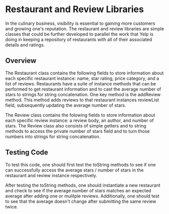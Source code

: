 # Restaurant and Review Libraries
In the culinary business, visibility is essential to gaining more customers and growing one's
reputation. The restaurant and review libraries are simple classes that could be further 
developed to parallel the work that Yelp is doing in keeping a repository of restaurants with
all of their associated details and ratings. 


## Overview
The Restaurant class contains the following fields to store information about each
specific restaurant instance: name, star rating, price category, and a list of reviews.
Restaurants have a suite of instance methods that can be performed to get restaurant information
and to cast the average number of stars to strings for string concatenation. One key method is the 
addReview method. This method adds reviews to that restaurant instances reviewList field, 
subsequently updating the average number of stars. <br/>

The Review class contains the folowing fields to store information about each specific review
instance: a review body, an author, and number of stars. The Review class also consists of 
simple getters and to string methods to access the private number of stars field and to
turn those numbers into strings for string concatenation.<br/>

## Testing Code
To test this code, one should first test the toString methods to see if one can successfully
access the average stars / number of stars in the restaurant and review instance respectively. <br/>

After testing the toString methods, one should instantiate a new restaurant and check to see
if the average number of stars matches an expected average after adding one or mulitple reviews. 
Additionally, one should test to see that the average doesn't change after submitting the
same review twice. 
